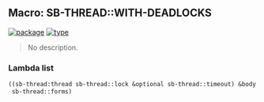## Macro: SB-THREAD::WITH-DEADLOCKS
[![package](https://img.shields.io/badge/Package-SB--THREAD-5f9ea0.svg?style=social&colorA=999999)](../) [![type](https://img.shields.io/badge/Type-Macro-5f9ea0.svg?style=social&colorA=999999)](../#macro) 

> No description.

### Lambda list
```cl
((sb-thread:thread sb-thread::lock &optional sb-thread::timeout) &body
 sb-thread::forms)
```
